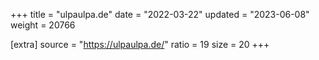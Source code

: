 +++
title = "ulpaulpa.de"
date = "2022-03-22"
updated = "2023-06-08"
weight = 20766

[extra]
source = "https://ulpaulpa.de/"
ratio = 19
size = 20
+++
